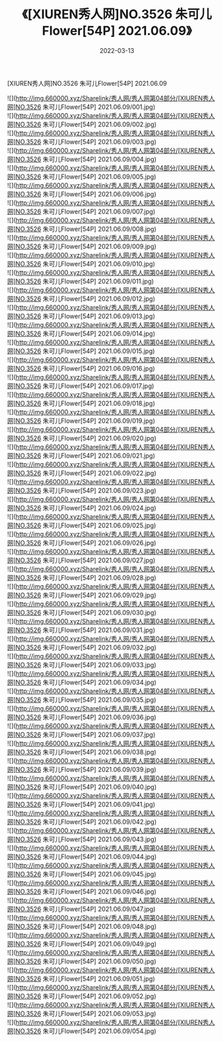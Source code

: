 ﻿---
layout: post
title:  《[XIUREN秀人网]NO.3526 朱可儿Flower[54P] 2021.06.09》
date:   2022-03-13
img: http://img.660000.xyz/Sharelink/秀人网/秀人网第04部分/[XIUREN秀人网]NO.3526 朱可儿Flower[54P] 2021.06.09/000.jpg
categories: [美女, 清纯, 唯美]
---

[XIUREN秀人网]NO.3526 朱可儿Flower[54P] 2021.06.09

 ![](http://img.660000.xyz/Sharelink/秀人网/秀人网第04部分/[XIUREN秀人网]NO.3526 朱可儿Flower[54P] 2021.06.09/001.jpg) <br>![](http://img.660000.xyz/Sharelink/秀人网/秀人网第04部分/[XIUREN秀人网]NO.3526 朱可儿Flower[54P] 2021.06.09/002.jpg) <br>![](http://img.660000.xyz/Sharelink/秀人网/秀人网第04部分/[XIUREN秀人网]NO.3526 朱可儿Flower[54P] 2021.06.09/003.jpg) <br>![](http://img.660000.xyz/Sharelink/秀人网/秀人网第04部分/[XIUREN秀人网]NO.3526 朱可儿Flower[54P] 2021.06.09/004.jpg) <br>![](http://img.660000.xyz/Sharelink/秀人网/秀人网第04部分/[XIUREN秀人网]NO.3526 朱可儿Flower[54P] 2021.06.09/005.jpg) <br>![](http://img.660000.xyz/Sharelink/秀人网/秀人网第04部分/[XIUREN秀人网]NO.3526 朱可儿Flower[54P] 2021.06.09/006.jpg) <br>![](http://img.660000.xyz/Sharelink/秀人网/秀人网第04部分/[XIUREN秀人网]NO.3526 朱可儿Flower[54P] 2021.06.09/007.jpg) <br>![](http://img.660000.xyz/Sharelink/秀人网/秀人网第04部分/[XIUREN秀人网]NO.3526 朱可儿Flower[54P] 2021.06.09/008.jpg) <br>![](http://img.660000.xyz/Sharelink/秀人网/秀人网第04部分/[XIUREN秀人网]NO.3526 朱可儿Flower[54P] 2021.06.09/009.jpg) <br>![](http://img.660000.xyz/Sharelink/秀人网/秀人网第04部分/[XIUREN秀人网]NO.3526 朱可儿Flower[54P] 2021.06.09/010.jpg) <br>![](http://img.660000.xyz/Sharelink/秀人网/秀人网第04部分/[XIUREN秀人网]NO.3526 朱可儿Flower[54P] 2021.06.09/011.jpg) <br>![](http://img.660000.xyz/Sharelink/秀人网/秀人网第04部分/[XIUREN秀人网]NO.3526 朱可儿Flower[54P] 2021.06.09/012.jpg) <br>![](http://img.660000.xyz/Sharelink/秀人网/秀人网第04部分/[XIUREN秀人网]NO.3526 朱可儿Flower[54P] 2021.06.09/013.jpg) <br>![](http://img.660000.xyz/Sharelink/秀人网/秀人网第04部分/[XIUREN秀人网]NO.3526 朱可儿Flower[54P] 2021.06.09/014.jpg) <br>![](http://img.660000.xyz/Sharelink/秀人网/秀人网第04部分/[XIUREN秀人网]NO.3526 朱可儿Flower[54P] 2021.06.09/015.jpg) <br>![](http://img.660000.xyz/Sharelink/秀人网/秀人网第04部分/[XIUREN秀人网]NO.3526 朱可儿Flower[54P] 2021.06.09/016.jpg) <br>![](http://img.660000.xyz/Sharelink/秀人网/秀人网第04部分/[XIUREN秀人网]NO.3526 朱可儿Flower[54P] 2021.06.09/017.jpg) <br>![](http://img.660000.xyz/Sharelink/秀人网/秀人网第04部分/[XIUREN秀人网]NO.3526 朱可儿Flower[54P] 2021.06.09/018.jpg) <br>![](http://img.660000.xyz/Sharelink/秀人网/秀人网第04部分/[XIUREN秀人网]NO.3526 朱可儿Flower[54P] 2021.06.09/019.jpg) <br>![](http://img.660000.xyz/Sharelink/秀人网/秀人网第04部分/[XIUREN秀人网]NO.3526 朱可儿Flower[54P] 2021.06.09/020.jpg) <br>![](http://img.660000.xyz/Sharelink/秀人网/秀人网第04部分/[XIUREN秀人网]NO.3526 朱可儿Flower[54P] 2021.06.09/021.jpg) <br>![](http://img.660000.xyz/Sharelink/秀人网/秀人网第04部分/[XIUREN秀人网]NO.3526 朱可儿Flower[54P] 2021.06.09/022.jpg) <br>![](http://img.660000.xyz/Sharelink/秀人网/秀人网第04部分/[XIUREN秀人网]NO.3526 朱可儿Flower[54P] 2021.06.09/023.jpg) <br>![](http://img.660000.xyz/Sharelink/秀人网/秀人网第04部分/[XIUREN秀人网]NO.3526 朱可儿Flower[54P] 2021.06.09/024.jpg) <br>![](http://img.660000.xyz/Sharelink/秀人网/秀人网第04部分/[XIUREN秀人网]NO.3526 朱可儿Flower[54P] 2021.06.09/025.jpg) <br>![](http://img.660000.xyz/Sharelink/秀人网/秀人网第04部分/[XIUREN秀人网]NO.3526 朱可儿Flower[54P] 2021.06.09/026.jpg) <br>![](http://img.660000.xyz/Sharelink/秀人网/秀人网第04部分/[XIUREN秀人网]NO.3526 朱可儿Flower[54P] 2021.06.09/027.jpg) <br>![](http://img.660000.xyz/Sharelink/秀人网/秀人网第04部分/[XIUREN秀人网]NO.3526 朱可儿Flower[54P] 2021.06.09/028.jpg) <br>![](http://img.660000.xyz/Sharelink/秀人网/秀人网第04部分/[XIUREN秀人网]NO.3526 朱可儿Flower[54P] 2021.06.09/029.jpg) <br>![](http://img.660000.xyz/Sharelink/秀人网/秀人网第04部分/[XIUREN秀人网]NO.3526 朱可儿Flower[54P] 2021.06.09/030.jpg) <br>![](http://img.660000.xyz/Sharelink/秀人网/秀人网第04部分/[XIUREN秀人网]NO.3526 朱可儿Flower[54P] 2021.06.09/031.jpg) <br>![](http://img.660000.xyz/Sharelink/秀人网/秀人网第04部分/[XIUREN秀人网]NO.3526 朱可儿Flower[54P] 2021.06.09/032.jpg) <br>![](http://img.660000.xyz/Sharelink/秀人网/秀人网第04部分/[XIUREN秀人网]NO.3526 朱可儿Flower[54P] 2021.06.09/033.jpg) <br>![](http://img.660000.xyz/Sharelink/秀人网/秀人网第04部分/[XIUREN秀人网]NO.3526 朱可儿Flower[54P] 2021.06.09/034.jpg) <br>![](http://img.660000.xyz/Sharelink/秀人网/秀人网第04部分/[XIUREN秀人网]NO.3526 朱可儿Flower[54P] 2021.06.09/035.jpg) <br>![](http://img.660000.xyz/Sharelink/秀人网/秀人网第04部分/[XIUREN秀人网]NO.3526 朱可儿Flower[54P] 2021.06.09/036.jpg) <br>![](http://img.660000.xyz/Sharelink/秀人网/秀人网第04部分/[XIUREN秀人网]NO.3526 朱可儿Flower[54P] 2021.06.09/037.jpg) <br>![](http://img.660000.xyz/Sharelink/秀人网/秀人网第04部分/[XIUREN秀人网]NO.3526 朱可儿Flower[54P] 2021.06.09/038.jpg) <br>![](http://img.660000.xyz/Sharelink/秀人网/秀人网第04部分/[XIUREN秀人网]NO.3526 朱可儿Flower[54P] 2021.06.09/039.jpg) <br>![](http://img.660000.xyz/Sharelink/秀人网/秀人网第04部分/[XIUREN秀人网]NO.3526 朱可儿Flower[54P] 2021.06.09/040.jpg) <br>![](http://img.660000.xyz/Sharelink/秀人网/秀人网第04部分/[XIUREN秀人网]NO.3526 朱可儿Flower[54P] 2021.06.09/041.jpg) <br>![](http://img.660000.xyz/Sharelink/秀人网/秀人网第04部分/[XIUREN秀人网]NO.3526 朱可儿Flower[54P] 2021.06.09/042.jpg) <br>![](http://img.660000.xyz/Sharelink/秀人网/秀人网第04部分/[XIUREN秀人网]NO.3526 朱可儿Flower[54P] 2021.06.09/043.jpg) <br>![](http://img.660000.xyz/Sharelink/秀人网/秀人网第04部分/[XIUREN秀人网]NO.3526 朱可儿Flower[54P] 2021.06.09/044.jpg) <br>![](http://img.660000.xyz/Sharelink/秀人网/秀人网第04部分/[XIUREN秀人网]NO.3526 朱可儿Flower[54P] 2021.06.09/045.jpg) <br>![](http://img.660000.xyz/Sharelink/秀人网/秀人网第04部分/[XIUREN秀人网]NO.3526 朱可儿Flower[54P] 2021.06.09/046.jpg) <br>![](http://img.660000.xyz/Sharelink/秀人网/秀人网第04部分/[XIUREN秀人网]NO.3526 朱可儿Flower[54P] 2021.06.09/047.jpg) <br>![](http://img.660000.xyz/Sharelink/秀人网/秀人网第04部分/[XIUREN秀人网]NO.3526 朱可儿Flower[54P] 2021.06.09/048.jpg) <br>![](http://img.660000.xyz/Sharelink/秀人网/秀人网第04部分/[XIUREN秀人网]NO.3526 朱可儿Flower[54P] 2021.06.09/049.jpg) <br>![](http://img.660000.xyz/Sharelink/秀人网/秀人网第04部分/[XIUREN秀人网]NO.3526 朱可儿Flower[54P] 2021.06.09/050.jpg) <br>![](http://img.660000.xyz/Sharelink/秀人网/秀人网第04部分/[XIUREN秀人网]NO.3526 朱可儿Flower[54P] 2021.06.09/051.jpg) <br>![](http://img.660000.xyz/Sharelink/秀人网/秀人网第04部分/[XIUREN秀人网]NO.3526 朱可儿Flower[54P] 2021.06.09/052.jpg) <br>![](http://img.660000.xyz/Sharelink/秀人网/秀人网第04部分/[XIUREN秀人网]NO.3526 朱可儿Flower[54P] 2021.06.09/053.jpg) <br>![](http://img.660000.xyz/Sharelink/秀人网/秀人网第04部分/[XIUREN秀人网]NO.3526 朱可儿Flower[54P] 2021.06.09/054.jpg) <br>